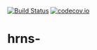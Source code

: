 [![Build Status](https://travis-ci.org/hutosaha/hrns-.svg?branch=master)](https://travis-ci.org/hutosaha/hrns-)
[![codecov.io](https://codecov.io/github/hutosaha/hrns-/coverage.svg?branch=master)](https://codecov.io/github/hutosaha/hrns-?branch=master)
# hrns-
